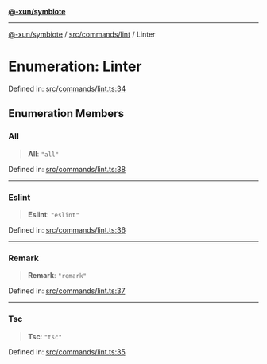 [**@-xun/symbiote**](../../../../README.md)

***

[@-xun/symbiote](../../../../README.md) / [src/commands/lint](../README.md) / Linter

# Enumeration: Linter

Defined in: [src/commands/lint.ts:34](https://github.com/Xunnamius/symbiote/blob/39b78f935df3d66a96654bd78c86b3952384b660/src/commands/lint.ts#L34)

## Enumeration Members

### All

> **All**: `"all"`

Defined in: [src/commands/lint.ts:38](https://github.com/Xunnamius/symbiote/blob/39b78f935df3d66a96654bd78c86b3952384b660/src/commands/lint.ts#L38)

***

### Eslint

> **Eslint**: `"eslint"`

Defined in: [src/commands/lint.ts:36](https://github.com/Xunnamius/symbiote/blob/39b78f935df3d66a96654bd78c86b3952384b660/src/commands/lint.ts#L36)

***

### Remark

> **Remark**: `"remark"`

Defined in: [src/commands/lint.ts:37](https://github.com/Xunnamius/symbiote/blob/39b78f935df3d66a96654bd78c86b3952384b660/src/commands/lint.ts#L37)

***

### Tsc

> **Tsc**: `"tsc"`

Defined in: [src/commands/lint.ts:35](https://github.com/Xunnamius/symbiote/blob/39b78f935df3d66a96654bd78c86b3952384b660/src/commands/lint.ts#L35)

